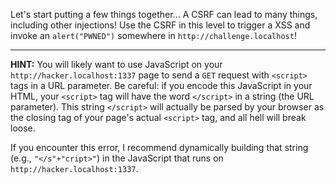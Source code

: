 Let's start putting a few things together...
A CSRF can lead to many things, including other injections!
Use the CSRF in this level to trigger a XSS and invoke an `alert("PWNED")` somewhere in `http://challenge.localhost`!

----
**HINT:**
You will likely want to use JavaScript on your `http://hacker.localhost:1337` page to send a `GET` request with `<script>` tags in a URL parameter.
Be careful: if you encode this JavaScript in your HTML, your `<script>` tag will have the word `</script>` in a string (the URL parameter).
This string `</script>` will actually be parsed by your browser as the closing tag of your page's actual `<script>` tag, and all hell will break loose.

If you encounter this error, I recommend dynamically building that string (e.g., `"</s"+"cript>"`) in the JavaScript that runs on `http://hacker.localhost:1337`.
